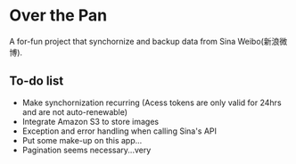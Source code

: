 # Over the Pan

A for-fun project that synchornize and backup data from Sina Weibo(新浪微博).

## To-do list
* Make synchornization recurring (Acess tokens are only valid for 24hrs and are not auto-renewable)
* Integrate Amazon S3 to store images
* Exception and error handling when calling Sina's API
* Put some make-up on this app...
* Pagination seems necessary...very